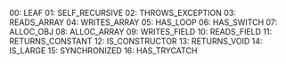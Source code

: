 00: LEAF
01: SELF_RECURSIVE
02: THROWS_EXCEPTION
03: READS_ARRAY
04: WRITES_ARRAY
05: HAS_LOOP
06: HAS_SWITCH
07: ALLOC_OBJ
08: ALLOC_ARRAY
09: WRITES_FIELD
10: READS_FIELD
11: RETURNS_CONSTANT
12: IS_CONSTRUCTOR
13: RETURNS_VOID
14: IS_LARGE
15: SYNCHRONIZED
16: HAS_TRYCATCH
